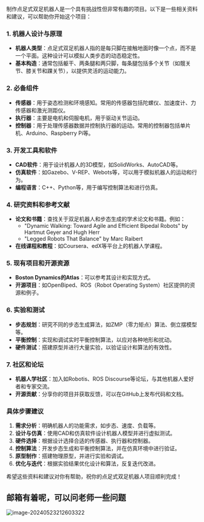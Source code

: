 制作点足式双足机器人是一个具有挑战性但非常有趣的项目。以下是一些相关资料和建议，可以帮助你开始这个项目：

### 1. 机器人设计与原理
- **机器人类型**：点足式双足机器人指的是每只脚在接触地面时像一个点，而不是一个平面。这种设计可以模拟人类步态的动态稳定性。
- **基本构造**：通常包括躯干、两条腿和两只脚，每条腿包括多个关节（如髋关节、膝关节和踝关节），以提供灵活的运动能力。

### 2. 必备组件
- **传感器**：用于姿态检测和环境感知。常用的传感器包括陀螺仪、加速度计、力传感器和激光测距仪。
- **执行器**：主要是电机和伺服电机，用于驱动关节运动。
- **控制器**：用于处理传感器数据并控制执行器的运动。常用的控制器包括单片机、Arduino、Raspberry Pi等。

### 3. 开发工具和软件
- **CAD软件**：用于设计机器人的3D模型，如SolidWorks、AutoCAD等。
- **仿真软件**：如Gazebo、V-REP、Webots等，可以用于模拟机器人的运动和行为。
- **编程语言**：C++、Python等，用于编写控制算法和进行仿真。

### 4. 研究资料和参考文献
- **论文和书籍**：查找关于双足机器人和步态生成的学术论文和书籍。例如：
  - "Dynamic Walking: Toward Agile and Efficient Bipedal Robots" by Hartmut Geyer and Hugh Herr
  - "Legged Robots That Balance" by Marc Raibert
- **在线课程和教程**：如Coursera、edX等平台上的机器人学课程。

### 5. 现有项目和开源资源
- **Boston Dynamics的Atlas**：可以参考其设计和实现方式。
- **开源项目**：如OpenBiped、ROS（Robot Operating System）社区提供的资源和例子。

### 6. 实验和测试
- **步态规划**：研究不同的步态生成算法，如ZMP（零力矩点）算法、倒立摆模型等。
- **平衡控制**：实现和调试实时平衡控制算法，以应对各种地形和扰动。
- **硬件测试**：搭建原型并进行大量实验，以验证设计和算法的有效性。

### 7. 社区和论坛
- **机器人学社区**：加入如Robotis、ROS Discourse等论坛，与其他机器人爱好者和专家交流。
- **开源贡献**：分享你的项目并获取反馈，可以在GitHub上发布代码和文档。

### 具体步骤建议
1. **需求分析**：明确机器人的功能需求，如步态、速度、负载等。
2. **设计与仿真**：使用CAD和仿真软件设计机器人模型并进行虚拟测试。
3. **硬件选择**：根据设计选择合适的传感器、执行器和控制器。
4. **控制算法**：开发步态生成和平衡控制算法，并在仿真环境中进行验证。
5. **原型制作**：搭建物理原型，并进行实验和调试。
6. **优化与迭代**：根据实验结果优化设计和算法，反复迭代改进。

希望这些资料和建议对你有帮助，祝你的点足式双足机器人项目顺利完成！

## **邮箱有着呢，可以问老师一些问题**

![image-20240523212603322](C:\Users\user1\AppData\Roaming\Typora\typora-user-images\image-20240523212603322.png)